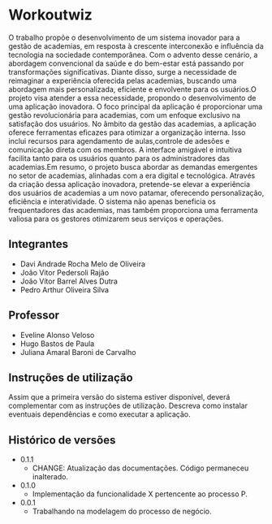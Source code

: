 # Workoutwiz


 O trabalho propõe o desenvolvimento de um sistema inovador para a gestão de academias, em resposta à crescente interconexão e influência da tecnologia na sociedade contemporânea. Com o advento desse cenário, a abordagem convencional da saúde e do bem-estar está passando por transformações significativas. Diante disso, surge a necessidade de reimaginar a experiência oferecida pelas academias, buscando uma abordagem mais personalizada, eficiente e envolvente para os usuários.O projeto visa atender a essa necessidade, propondo o desenvolvimento de uma aplicação inovadora. O foco principal da aplicação é proporcionar uma gestão revolucionária para academias, com um enfoque exclusivo na satisfação dos usuários. 
 No âmbito da gestão das academias, a aplicação oferece ferramentas eficazes para otimizar a organização interna. Isso inclui recursos para agendamento de aulas,controle de adesões e comunicação direta com os membros. A interface amigável e intuitiva facilita tanto para os usuários quanto para os administradores das academias.Em resumo, o projeto busca abordar as demandas emergentes no setor de academias, alinhadas com a era digital e tecnológica. Através da criação dessa aplicação inovadora, pretende-se elevar a experiência dos usuários de academias a um novo patamar, oferecendo personalização, eficiência e interatividade. O sistema não apenas beneficia os frequentadores das academias, mas também proporciona uma ferramenta valiosa para os gestores otimizarem seus serviços e operações.

## Integrantes

* Davi Andrade Rocha Melo de Oliveira
* João Vitor Pedersoli Rajão 
* João Vítor Barrel Alves Dutra
* Pedro Arthur Oliveira Silva


## Professor

* Eveline Alonso Veloso
* Hugo Bastos de Paula
* Juliana Amaral Baroni de Carvalho

## Instruções de utilização

Assim que a primeira versão do sistema estiver disponível, deverá complementar com as instruções de utilização. Descreva como instalar eventuais dependências e como executar a aplicação.

## Histórico de versões

* 0.1.1
    * CHANGE: Atualização das documentações. Código permaneceu inalterado.
* 0.1.0
    * Implementação da funcionalidade X pertencente ao processo P.
* 0.0.1
    * Trabalhando na modelagem do processo de negócio.

